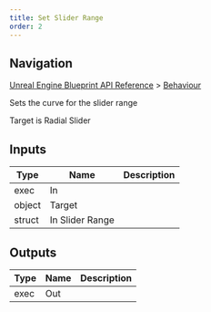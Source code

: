 ```yaml
---
title: Set Slider Range
order: 2
---
```

## Navigation

[Unreal Engine Blueprint API Reference](https://dev.epicgames.com/documentation/en-us/unreal-engine/BlueprintAPI) > [Behaviour](https://dev.epicgames.com/documentation/en-us/unreal-engine/BlueprintAPI/Behaviour)

Sets the curve for the slider range

Target is Radial Slider

## Inputs

| Type | Name | Description |
| --- | --- | --- |
| exec | In |  |
| object | Target |  |
| struct | In Slider Range |  |

## Outputs

| Type | Name | Description |
| --- | --- | --- |
| exec | Out |  |
